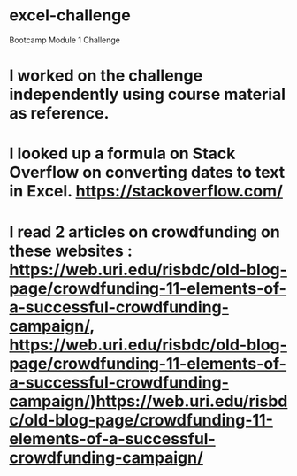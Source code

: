 # excel-challenge
Bootcamp Module 1 Challenge
# I worked on the challenge independently using course material as reference.
# I looked up a formula on Stack Overflow on converting dates to text in Excel. https://stackoverflow.com/
# I read 2 articles on crowdfunding on these websites : https://web.uri.edu/risbdc/old-blog-page/crowdfunding-11-elements-of-a-successful-crowdfunding-campaign/, https://web.uri.edu/risbdc/old-blog-page/crowdfunding-11-elements-of-a-successful-crowdfunding-campaign/)https://web.uri.edu/risbdc/old-blog-page/crowdfunding-11-elements-of-a-successful-crowdfunding-campaign/
